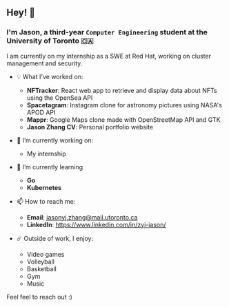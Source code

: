 ## Hey! 👋

### I'm Jason, a third-year `Computer Engineering` student at the University of Toronto 🇨🇦

I am currently on my internship as a SWE at Red Hat, working on cluster management and security.

- 💡 What I've worked on:
  - **NFTracker**: React web app to retrieve and display data about NFTs using the OpenSea API 
  - **Spacetagram**: Instagram clone for astronomy pictures using NASA's APOD API
  - **Mappr**: Google Maps clone made with OpenStreetMap API and GTK
  - **Jason Zhang CV**: Personal portfolio website

- 🔭 I’m currently working on:
  - My internship

- 🌱 I’m currently learning 
  - **Go**
  - **Kubernetes**

- 📫 How to reach me:
  - **Email**: jasonyj.zhang@mail.utoronto.ca
  - **LinkedIn**: https://www.linkedin.com/in/zyj-jason/
  
- ☄️ Outside of work, I enjoy:
  - Video games
  - Volleyball
  - Basketball
  - Gym
  - Music

Feel feel to reach out :)
